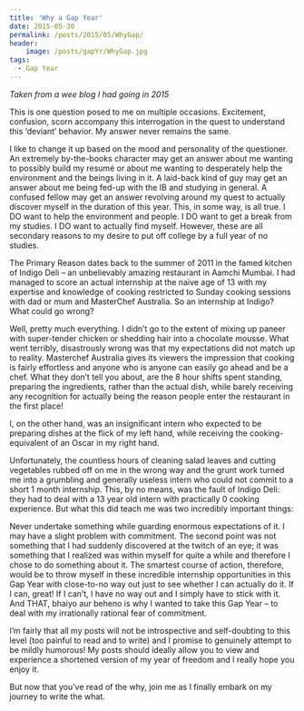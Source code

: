 ```yaml
---
title: 'Why a Gap Year'
date: 2015-05-30
permalink: /posts/2015/05/WhyGap/
header:
    image: /posts/gapYr/WhyGap.jpg
tags:
  - Gap Year
---
```


<i>Taken from a wee blog I had going in 2015</i>

This is one question posed to me on multiple occasions. Excitement, confusion, scorn accompany this interrogation in the quest to understand this ‘deviant’ behavior. My answer never remains the same.

I like to change it up based on the mood and personality of the questioner. An extremely by-the-books character may get an answer about me wanting to possibly build my resumé or about me wanting to desperately help the environment and the beings living in it. A laid-back kind of guy may get an answer about me being fed-up with the IB and studying in general. A confused fellow may get an answer revolving around my quest to actually discover myself in the duration of this year. This, in some way, is all true. I DO want to help the environment and people. I DO want to get a break from my studies. I DO want to actually find myself. However, these are all secondary reasons to my desire to put off college by a full year of no studies.

The Primary Reason dates back to the summer of 2011 in the famed kitchen of Indigo Deli – an unbelievably amazing restaurant in Aamchi Mumbai. I had managed to score an actual internship at the naïve age of 13 with my expertise and knowledge of cooking restricted to Sunday cooking sessions with dad or mum and MasterChef Australia. So an internship at Indigo? What could go wrong?

Well, pretty much everything. I didn’t go to the extent of mixing up paneer with super-tender chicken or shedding hair into a chocolate mousse. What went terribly, disastrously wrong was that my expectations did not match up to reality. Masterchef Australia gives its viewers the impression that cooking is fairly effortless and anyone who is anyone can easily go ahead and be a chef. What they don’t tell you about, are the 8 hour shifts spent standing, preparing the ingredients, rather than the actual dish, while barely receiving any recognition for actually being the reason people enter the restaurant in the first place!

I, on the other hand, was an insignificant intern who expected to be preparing dishes at the flick of my left hand, while receiving the cooking-equivalent of an Oscar in my right hand.

Unfortunately, the countless hours of cleaning salad leaves and cutting vegetables rubbed off on me in the wrong way and the grunt work turned me into a grumbling and generally useless intern who could not commit to a short 1 month internship. This, by no means, was the fault of Indigo Deli: they had to deal with a 13 year old intern with practically 0 cooking experience. But what this did teach me was two incredibly important things:

Never undertake something while guarding enormous expectations of it.
I may have a slight problem with commitment.
The second point was not something that I had suddenly discovered at the twitch of an eye; it was something that I realized was within myself for quite a while and therefore I chose to do something about it. The smartest course of action, therefore, would be to throw myself in these incredible internship opportunities in this Gap Year with close-to-no way out just to see whether I can actually do it. If I can, great! If I can’t, I have no way out and I simply have to stick with it. And THAT, bhaiyo aur beheno is why I wanted to take this Gap Year – to deal with my irrationally rational fear of commitment.

I’m fairly that all my posts will not be introspective and self-doubting to this level (too painful to read and to write) and I promise to genuinely attempt to be mildly humorous! My posts should ideally allow you to view and experience a shortened version of my year of freedom and I really hope you enjoy it.

But now that you’ve read of the why, join me as I finally embark on my journey to write the what.